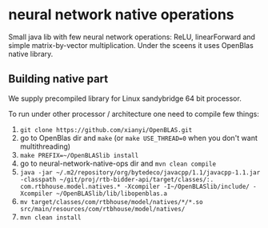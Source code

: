 # neural network native operations

Small java lib with few neural network operations: ReLU, linearForward and simple matrix-by-vector multiplication.
Under the sceens it uses OpenBlas native library.

## Building native part

We supply precompiled library for Linux sandybridge 64 bit processor.

To run under other processor / architecture one need to compile few things:
 1. `git clone https://github.com/xianyi/OpenBLAS.git`
 2. go to OpenBlas dir and `make` (or `make USE_THREAD=0` when you don't want multithreading)
 3. `make PREFIX=~/OpenBLASlib install`
 4. go to neural-network-native-ops dir and `mvn clean compile`
 5. `java -jar ~/.m2/repository/org/bytedeco/javacpp/1.1/javacpp-1.1.jar -classpath ~/git/proj/rtb-bidder-api/target/classes/:.  com.rtbhouse.model.natives.* -Xcompiler -I~/OpenBLASlib/include/ -Xcompiler ~/OpenBLASlib/lib/libopenblas.a`
 6. `mv target/classes/com/rtbhouse/model/natives/*/*.so src/main/resources/com/rtbhouse/model/natives/`
 7. `mvn clean install`



